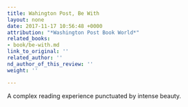 ```yaml
---
title: Wahington Post, Be With
layout: none
date: 2017-11-17 10:56:48 +0000
attribution: "*Washington Post Book World*"
related_books:
- book/be-with.md
link_to_original: ''
related_author: ''
nd_author_of_this_review: ''
weight: ''

---
```

A complex reading experience punctuated by intense beauty.